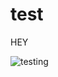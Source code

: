 # test

HEY

![testing](https://github.com/oscargiann/test/actions/workflows/testing.yml/badge.svg?event=push)
